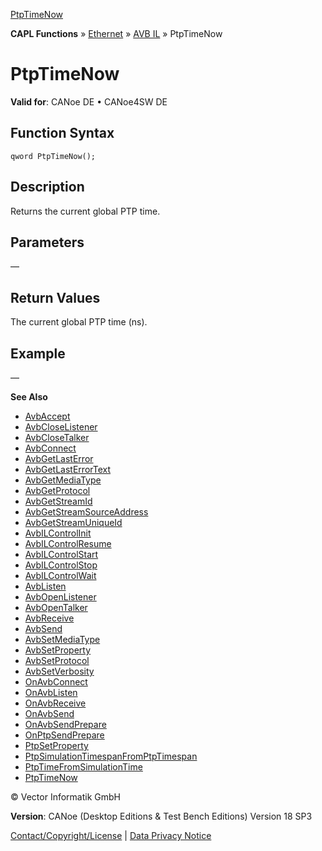 [PtpTimeNow](../../../../../../CANoeDEFamily.htm#Topics/CAPLFunctions/IP/AVBIL/Functions/CAPLfunctionPtpTimeNow.md)

**CAPL Functions** » [Ethernet](../../CAPLEthernetStartPage.md) » [AVB IL](../CAPLfunctionsAVBILOverview.md) » PtpTimeNow

# PtpTimeNow

**Valid for**: CANoe DE • CANoe4SW DE

## Function Syntax

```
qword PtpTimeNow();
```

## Description

Returns the current global PTP time.

## Parameters

—

## Return Values

The current global PTP time (ns).

## Example

—

**See Also**

- [AvbAccept](CAPLfunctionAvbAccept.md#aanchor22228)
- [AvbCloseListener](CAPLfunctionAvbCloseListener.md#aanchor9009)
- [AvbCloseTalker](CAPLfunctionAvbCloseTalker.md#aanchor27562)
- [AvbConnect](CAPLfunctionAvbConnect.md#aanchor22984)
- [AvbGetLastError](CAPLfunctionAvbGetLastError.md#aanchor24787)
- [AvbGetLastErrorText](CAPLfunctionAvbGetLastErrorText.md#aanchor31644)
- [AvbGetMediaType](CAPLfunctionAvbGetMediaType.md#aanchor17888)
- [AvbGetProtocol](CAPLfunctionAvbGetProtocol.md#aanchor12285)
- [AvbGetStreamId](CAPLfunctionAvbGetStreamId.md#aanchor4409)
- [AvbGetStreamSourceAddress](CAPLfunctionAvbGetStreamSourceAddress.md#aanchor2859)
- [AvbGetStreamUniqueId](CAPLfunctionAvbGetStreamUniqueId.md#aanchor28540)
- [AvbILControlInit](CAPLfunctionAvbILControlInit.md#aanchor11839)
- [AvbILControlResume](CAPLfunctionAvbILControlResume.md#aanchor16416)
- [AvbILControlStart](CAPLfunctionAvbILControlStart.md#aanchor25444)
- [AvbILControlStop](CAPLfunctionAvbILControlStop.md#aanchor13937)
- [AvbILControlWait](CAPLfunctionAvbILControlWait.md#aanchor492)
- [AvbListen](CAPLfunctionAvbListen.md#aanchor8040)
- [AvbOpenListener](CAPLfunctionAvbOpenListener.md#aanchor19250)
- [AvbOpenTalker](CAPLfunctionAvbOpenTalker.md#aanchor10413)
- [AvbReceive](CAPLfunctionAvbReceive.md#aanchor27805)
- [AvbSend](CAPLfunctionAvbSend.md#aanchor11678)
- [AvbSetMediaType](CAPLfunctionAvbSetMediaType.md#aanchor25463)
- [AvbSetProperty](CAPLfunctionAvbSetProperty.md#aanchor27483)
- [AvbSetProtocol](CAPLfunctionAvbSetProtocol.md#aanchor31474)
- [AvbSetVerbosity](CAPLfunctionAvbSetVerbosity.md#aanchor30291)
- [OnAvbConnect](CAPLfunctionOnAvbConnect.md#aanchor16657)
- [OnAvbListen](CAPLfunctionOnAvbListen.md#aanchor7020)
- [OnAvbReceive](CAPLfunctionOnAvbReceive.md#aanchor13825)
- [OnAvbSend](CAPLfunctionOnAvbSend.md#aanchor5527)
- [OnAvbSendPrepare](CAPLfunctionOnAvbSendPrepare.md#aanchor27027)
- [OnPtpSendPrepare](CAPLfunctionOnPtpSendPrepare.md#aanchor25380)
- [PtpSetProperty](CAPLfunctionPtpSetProperty.md#aanchor19121)
- [PtpSimulationTimespanFromPtpTimespan](CAPLfunctionPtpSimulationTimespanFromPtpTimespan.md#aanchor15759)
- [PtpTimeFromSimulationTime](CAPLfunctionPtpTimeFromSimulationTime.md#aanchor10767)
- [PtpTimeNow](#aanchor20173)

© Vector Informatik GmbH

**Version**: CANoe (Desktop Editions & Test Bench Editions) Version 18 SP3

[Contact/Copyright/License](../../../../Shared/ContactCopyrightLicense.md) | [Data Privacy Notice](https://www.vector.com/int/en/company/get-info/privacy-policy/)
